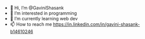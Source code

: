 - 👋 Hi, I’m @GaviniShasank
- 👀 I’m interested in  programming
- 🌱 I’m currently learning web dev
- 📫 How to reach me https://in.linkedin.com/in/gavini-shasank-b14610246

<!---
GaviniShasank/GaviniShasank is a ✨ special ✨ repository because its `README.md` (this file) appears on your GitHub profile.
You can click the Preview link to take a look at your changes.
--->
